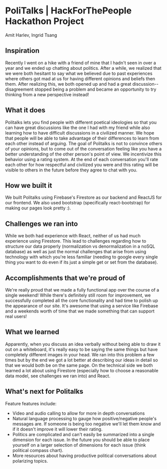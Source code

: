 # PoliTalks | HackForThePeople Hackathon Project
Amit Harlev, Ingrid Tsang

## Inspiration
Recently I went on a hike with a friend of mine that I hadn't seen in over a year and we ended up chatting about politics. After a while, we realized that we were both hesitant to say what we believed due to past experiences where others got mad at us for having different opinions and beliefs then them. After realizing this, we both opened up and had a great discussion--disagreement stopped being a problem and became an opportunity to try thinking from a new perspective instead!

## What it does
Politalks lets you find people with different poetical ideologies so that you can have great discussions like the one I had with my friend while also learning how to have difficult discussions in a civilized manner. We hope that people will be able to take advantage of their differences to learn from each other instead of arguing. The goal of Politalks is not to convince others of your opinions, but to come out of the conversation feeling like you have a better understanding of the other person's point of view. We incentivize this behavior using a rating system. At the end of each conversation you'll rate each other for how respectful and civilized you were and this rating will be visible to others in the future before they agree to chat with you.

## How we built it
We built Politalks using Firebase's Firestore as our backend and ReactJS for our frontend. We also used bootstrap (specifically react-bootstrap) for making our pages look pretty :).

## Challenges we ran into
While we both had experience with React, neither of us had much experience using Firestore. This lead to challenges regarding how to structure our data properly (normalization vs denormalization in a noSQL database) as well as just the normal challenges that arise from using technology with which you're less familiar (needing to google every single thing you want to do even if its just a simple get or set from the database).

## Accomplishments that we're proud of
We're really proud that we made a fully functional app over the course of a single weekend! While there's definitely still room for improvement, we successfully completed all the core functionality and had time to polish up the appearance of our site. It's awesome that using a service like Firebase and a weekends worth of time that we made something that can support real users!

## What we learned
Apparently, when you discuss an idea verbally without being able to draw it out on a whiteboard, it's really easy to be saying the same things but have completely different images in your head. We ran into this problem a few times but by the end we got a lot better at describing our ideas in detail so that we would both be on the same page. On the technical side we both learned a lot about using Firestore (especially how to choose a reasonable data model, see challenges we ran into) and React.

## What's next for Politalks
Feature features include:
- Video and audio calling to allow for more in depth conversations
- Natural language processing to gauge how positive/negative people's messages are. If someone is being too negative we'll let them know and if it doesn't improve it will lower their rating.
- Politics are complicated and can't easily be summarized into a single dimension for each issue. In the future you should be able to place yourself on a larger selection of dimensions for each issue (think political compass chart).
- More resources about having productive political conversations about polarizing topics.
